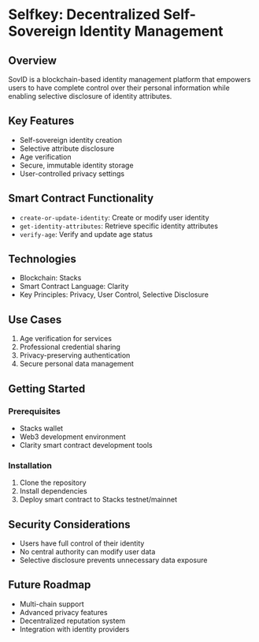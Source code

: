 # Selfkey: Decentralized Self-Sovereign Identity Management

## Overview
SovID is a blockchain-based identity management platform that empowers users to have complete control over their personal information while enabling selective disclosure of identity attributes.

## Key Features
- Self-sovereign identity creation
- Selective attribute disclosure
- Age verification
- Secure, immutable identity storage
- User-controlled privacy settings

## Smart Contract Functionality
- `create-or-update-identity`: Create or modify user identity
- `get-identity-attributes`: Retrieve specific identity attributes
- `verify-age`: Verify and update age status

## Technologies
- Blockchain: Stacks
- Smart Contract Language: Clarity
- Key Principles: Privacy, User Control, Selective Disclosure

## Use Cases
1. Age verification for services
2. Professional credential sharing
3. Privacy-preserving authentication
4. Secure personal data management

## Getting Started

### Prerequisites
- Stacks wallet
- Web3 development environment
- Clarity smart contract development tools

### Installation
1. Clone the repository
2. Install dependencies
3. Deploy smart contract to Stacks testnet/mainnet

## Security Considerations
- Users have full control of their identity
- No central authority can modify user data
- Selective disclosure prevents unnecessary data exposure

## Future Roadmap
- Multi-chain support
- Advanced privacy features
- Decentralized reputation system
- Integration with identity providers

